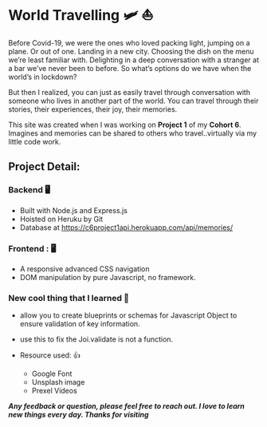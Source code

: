 # World Travelling 🛩️ ⛵

Before Covid-19, we were the ones who loved packing light, jumping on a plane. Or out of one. Landing in a new city. Choosing the dish on the menu we’re least familiar with. Delighting in a deep conversation with a stranger at a bar we’ve never been to before. 
So what’s options do we have when the world’s in lockdown?

But then I realized, you can just as easily travel through conversation with someone who lives in another part of the world. You can travel through their stories, their experiences, their joy, their memories.

This site was created when I was working on **Project 1** of my **Cohort 6**. Imagines and memories can be shared to others who travel..virtually via my little code work.

## Project Detail:

### Backend 🖥
* Built with Node.js and Express.js
* Hoisted on Heruku by Git
* Database at https://c6project1api.herokuapp.com/api/memories/

### Frontend : 🖥️
* A responsive advanced CSS navigation
* DOM manipulation by pure Javascript, no framework.

### New cool thing that I learned 🎉
* <NPM joi> allow you to create blueprints or schemas for Javascript Object to ensure validation of key information.

* <const JoiSchema = Joi.object({...});> use this to fix the Joi.validate is not a function.
* Resource used: 👍
    * Google Font
    * Unsplash image
    * Prexel Videos

***Any feedback or question, please feel free to reach out. I love to learn new things every day. Thanks for visiting***
